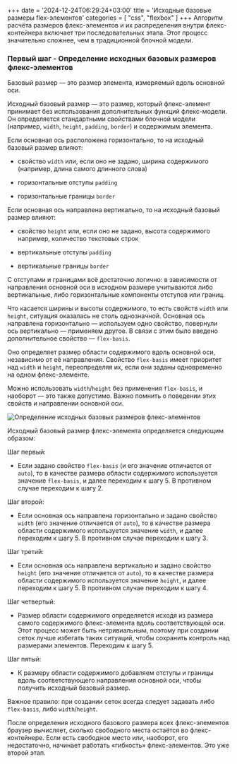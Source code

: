 +++
date = '2024-12-24T06:29:24+03:00'
title = 'Исходные базовые размеры flex-элементов'
categories = [ "css", "flexbox" ]
+++
Алгоритм расчёта размеров флекс-элементов и их распределения внутри флекс-контейнера включает три последовательных этапа. Этот процесс значительно сложнее, чем в традиционной блочной модели.

### Первый шаг - Определение исходных базовых размеров флекс-элементов

Базовый размер — это размер элемента, измеряемый вдоль основной оси.

Исходный базовый размер — это размер, который флекс-элемент принимает без использования дополнительных функций флекс-модели. Он определяется стандартными свойствами блочной модели (например, `width`, `height`, `padding`, `border`) и содержимым элемента.

Если основная ось расположена горизонтально, то на исходный базовый размер влияют:

- свойство `width` или, если оно не задано, ширина содержимого (например, длина самого длинного слова)

- горизонтальные отступы `padding`

- горизонтальные границы `border`

Если основная ось направлена вертикально, то на исходный базовый размер влияют:

- свойство `height` или, если оно не задано, высота содержимого например, количество текстовых строк

- вертикальные отступы `padding`

- вертикальные границы `border`

С отступами и границами всё достаточно логично: в зависимости от направления основной оси в исходном размере учитываются либо вертикальные, либо горизонтальные компоненты отступов или границ.

Что касается ширины и высоты содержимого, то есть свойств `width` или `height`, ситуация оказалась не столь однозначной. Основная ось направлена горизонтально — используем одно свойство, повернули ось вертикально — применяем другое. В связи с этим было введено дополнительное свойство — `flex-basis`.

Оно определяет размер области содержимого вдоль основной оси, независимо от её направления. Свойство `flex-basis` имеет приоритет над `width` и `height`, переопределяя их, если они заданы одновременно на одном флекс-элементе. 

Можно использовать `width`/`height` без применения `flex-basis`, и наоборот — это также допустимо. Важно помнить о поведении этих свойств и направлении основной оси.

![Определение исходных базовых размеров флекс-элементов](/images/base_weight.png)

Исходный базовый размер флекс-элемента определяется следующим образом:

Шаг первый:
- Если задано свойство `flex-basis` (и его значение отличается от `auto`), то в качестве размера области содержимого используется значение `flex-basis`, и далее переходим к шагу 5. В противном случае переходим к шагу 2.

Шаг второй:
- Если основная ось направлена горизонтально и задано свойство `width` (его значение отличается от `auto`), то в качестве размера области содержимого используется значение `width`, и далее переходим к шагу 5. В противном случае переходим к шагу 3.

Шаг третий:
- Если основная ось направлена вертикально и задано свойство `height` (его значение отличается от `auto`), то в качестве размера области содержимого используется значение `height`, и далее переходим к шагу 5. В противном случае переходим к шагу 4.

Шаг четвертый:
- Размер области содержимого определяется исходя из размера самого содержимого флекс-элемента вдоль соответствующей оси. Этот процесс может быть нетривиальным, поэтому при создании сеток лучше избегать таких ситуаций, чтобы сохранить контроль над размерами элементов. Переходим к шагу 5.

Шаг пятый:
- К размеру области содержимого добавляем отступы и границы вдоль соответствующего направления основной оси, чтобы получить исходный базовый размер.

Важное правило: при создании сеток всегда следует задавать либо `flex-basis`, либо `width`/`height`.

После определения исходного базового размера всех флекс-элементов браузер вычисляет, сколько свободного места остаётся во флекс-контейнере. Если есть свободное место или, наоборот, его недостаточно, начинает работать «гибкость» флекс-элементов. Это уже второй этап.